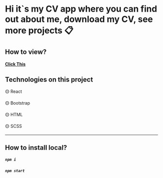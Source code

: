 # Hi it`s my CV app where you can find out about me, download my CV, see more projects 📋

## How to view? 

#### [Click This](https://kyiv.codes/)

## Technologies on this project 

🟡 React

🟡 Bootstrap

🟡 HTML

🟡 SCSS

***

## How to install local?

##### `npm i`

##### `npm start`
